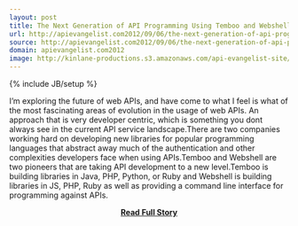 ```yaml
---
layout: post
title: The Next Generation of API Programming Using Temboo and Webshell
url: http://apievangelist.com2012/09/06/the-next-generation-of-api-programming-using-temboo-and-webshell/
source: http://apievangelist.com2012/09/06/the-next-generation-of-api-programming-using-temboo-and-webshell/
domain: apievangelist.com2012
image: http://kinlane-productions.s3.amazonaws.com/api-evangelist-site/blog/temboo-webshell.png
---
```

{% include JB/setup %}<p>I’m exploring the future of web APIs, and have come to what I feel is what of the most fascinating areas of evolution in the usage of web APIs. An approach that is very developer centric, which is something you dont always see in the current API service landscape.There are two companies working hard on developing new libraries for popular programming languages that abstract away much of the authentication and other complexities developers face when using APIs.Temboo and Webshell are two pioneers that are taking API development to a new level.Temboo is building libraries in Java, PHP, Python, or Ruby and Webshell is building libraries in JS, PHP, Ruby as well as providing a command line interface for programming against APIs.</p>
<center><p><a href="http://apievangelist.com2012/09/06/the-next-generation-of-api-programming-using-temboo-and-webshell/" style='padding:25px; font-sze:18px; font-weight: bold;'>Read Full Story</a></p></center>
